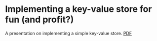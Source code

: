 # Implementing a key-value store for fun (and profit?)

A presentation on implementing a simple key-value store. [PDF](https://github.com/andrebeat/kv-stores-presentation/blob/master/kv.pdf)
